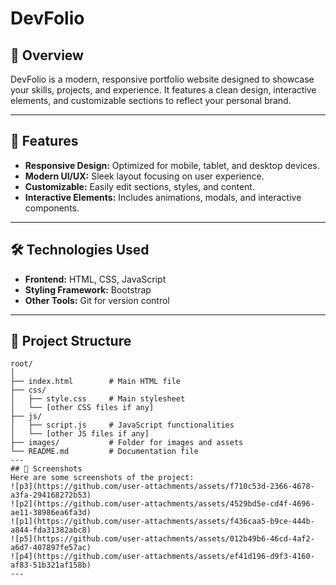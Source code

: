 # DevFolio

## 🌟 Overview  
DevFolio is a modern, responsive portfolio website designed to showcase your skills, projects, and experience. It features a clean design, interactive elements, and customizable sections to reflect your personal brand.

---

## 🚀 Features  
- **Responsive Design:** Optimized for mobile, tablet, and desktop devices.  
- **Modern UI/UX:** Sleek layout focusing on user experience.  
- **Customizable:** Easily edit sections, styles, and content.  
- **Interactive Elements:** Includes animations, modals, and interactive components.  

---

## 🛠️ Technologies Used  
- **Frontend:** HTML, CSS, JavaScript  
- **Styling Framework:** Bootstrap  
- **Other Tools:** Git for version control  

---

## 📂 Project Structure  
```plaintext
root/
│
├── index.html        # Main HTML file
├── css/
│   ├── style.css     # Main stylesheet
│   └── [other CSS files if any]
├── js/
│   ├── script.js     # JavaScript functionalities
│   └── [other JS files if any]
├── images/           # Folder for images and assets
└── README.md         # Documentation file
---
## 📸 Screenshots
Here are some screenshots of the project:
![p3](https://github.com/user-attachments/assets/f710c53d-2366-4678-a3fa-294168272b53)
![p2](https://github.com/user-attachments/assets/4529bd5e-cd4f-4696-ae11-38986ea6fa3d)
![p1](https://github.com/user-attachments/assets/f436caa5-b9ce-444b-a844-fda31382abc8)
![p5](https://github.com/user-attachments/assets/012b49b6-46cd-4af2-a6d7-407897fe57ac)
![p4](https://github.com/user-attachments/assets/ef41d196-d9f3-4160-af83-51b321af158b)
---
